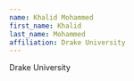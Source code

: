```yaml
---
name: Khalid Mohammed
first_name: Khalid
last_name: Mohammed
affiliation: Drake University
---
```


Drake University
